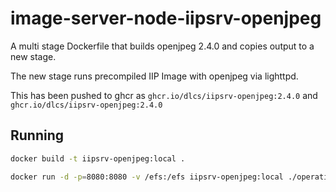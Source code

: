 # image-server-node-iipsrv-openjpeg

A multi stage Dockerfile that builds openjpeg 2.4.0 and copies output to a new stage. 

The new stage runs precompiled IIP Image with openjpeg via lighttpd.

This has been pushed to ghcr as `ghcr.io/dlcs/iipsrv-openjpeg:2.4.0` and `ghcr.io/dlcs/iipsrv-openjpeg:2.4.0`

## Running

```sh
docker build -t iipsrv-openjpeg:local .

docker run -d -p=8080:8080 -v /efs:/efs iipsrv-openjpeg:local ./operations.sh
```
